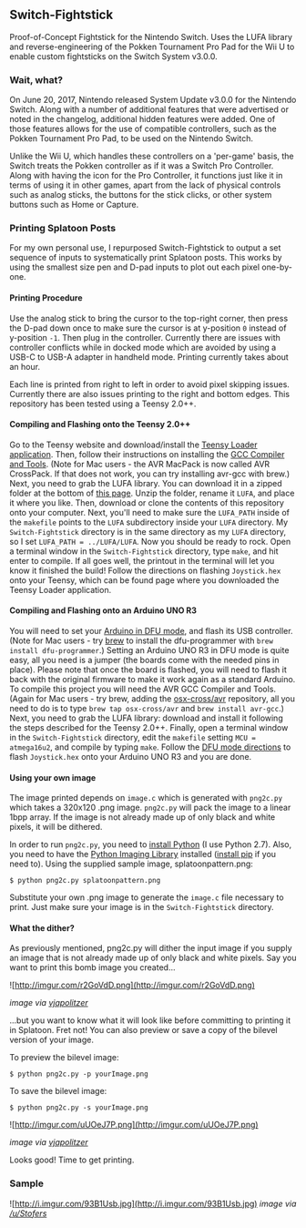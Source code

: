 ## Switch-Fightstick
Proof-of-Concept Fightstick for the Nintendo Switch. Uses the LUFA library and reverse-engineering of the Pokken Tournament Pro Pad for the Wii U to enable custom fightsticks on the Switch System v3.0.0.

### Wait, what?
On June 20, 2017, Nintendo released System Update v3.0.0 for the Nintendo Switch. Along with a number of additional features that were advertised or noted in the changelog, additional hidden features were added. One of those features allows for the use of compatible controllers, such as the Pokken Tournament Pro Pad, to be used on the Nintendo Switch.

Unlike the Wii U, which handles these controllers on a 'per-game' basis, the Switch treats the Pokken controller as if it was a Switch Pro Controller. Along with having the icon for the Pro Controller, it functions just like it in terms of using it in other games, apart from the lack of physical controls such as analog sticks, the buttons for the stick clicks, or other system buttons such as Home or Capture.

### Printing Splatoon Posts
For my own personal use, I repurposed Switch-Fightstick to output a set sequence of inputs to systematically print Splatoon posts. This works by using the smallest size pen and D-pad inputs to plot out each pixel one-by-one.

#### Printing Procedure
Use the analog stick to bring the cursor to the top-right corner, then press the D-pad down once to make sure the cursor is at y-position `0` instead of y-position `-1`. Then plug in the controller. Currently there are issues with controller conflicts while in docked mode which are avoided by using a USB-C to USB-A adapter in handheld mode. Printing currently takes about an hour.

Each line is printed from right to left in order to avoid pixel skipping issues. Currently there are also issues printing to the right and bottom edges. This repository has been tested using a Teensy 2.0++.

#### Compiling and Flashing onto the Teensy 2.0++
Go to the Teensy website and download/install the [Teensy Loader application](https://www.pjrc.com/teensy/loader.html). Then, follow their instructions on installing the [GCC Compiler and Tools](https://www.pjrc.com/teensy/gcc.html). (Note for Mac users - the AVR MacPack is now called AVR CrossPack. If that does not work, you can try installing avr-gcc with brew.) Next, you need to grab the LUFA library. You can download it in a zipped folder at the bottom of [this page](http://www.fourwalledcubicle.com/LUFA.php). Unzip the folder, rename it `LUFA`, and place it where you like. Then, download or clone the contents of this repository onto your computer. Next, you'll need to make sure the `LUFA_PATH` inside of the `makefile` points to the `LUFA` subdirectory inside your `LUFA` directory. My `Switch-Fightstick` directory is in the same directory as my `LUFA` directory, so I set `LUFA_PATH = ../LUFA/LUFA`.
Now you should be ready to rock. Open a terminal window in the `Switch-Fightstick` directory, type `make`, and hit enter to compile. If all goes well, the printout in the terminal will let you know it finished the build! Follow the directions on flashing `Joystick.hex` onto your Teensy, which can be found page where you downloaded the Teensy Loader application.

#### Compiling and Flashing onto an Arduino UNO R3
You will need to set your [Arduino in DFU mode](https://www.arduino.cc/en/Hacking/DFUProgramming8U2), and flash its USB controller. (Note for Mac users - try [brew](https://brew.sh/index_it.html) to install the dfu-programmer with `brew install dfu-programmer`.) Setting an Arduino UNO R3 in DFU mode is quite easy, all you need is a jumper (the boards come with the needed pins in place). Please note that once the board is flashed, you will need to flash it back with the original firmware to make it work again as a standard Arduino. To compile this project you will need the AVR GCC Compiler and Tools. (Again for Mac users - try brew, adding the [osx-cross/avr](osx-cross/avr) repository, all you need to do is to type `brew tap osx-cross/avr` and `brew install avr-gcc`.) Next, you need to grab the LUFA library: download and install it following the steps described for the Teensy 2.0++.
Finally, open a terminal window in the `Switch-Fightstick` directory, edit the `makefile` setting `MCU = atmega16u2`, and compile by typing `make`. Follow the [DFU mode directions](https://www.arduino.cc/en/Hacking/DFUProgramming8U2) to flash `Joystick.hex` onto your Arduino UNO R3 and you are done.

#### Using your own image
The image printed depends on `image.c` which is generated with `png2c.py` which takes a 320x120 .png image. `png2c.py` will pack the image to a linear 1bpp array. If the image is not already made up of only black and white pixels, it will be dithered.

In order to run `png2c.py`, you need to [install Python](https://www.python.org/downloads/) (I use Python 2.7). Also, you need to have the [Python Imaging Library](https://pillow.readthedocs.io/en/3.0.0/installation.html) installed ([install pip](https://pip.pypa.io/en/stable/installing/#do-i-need-to-install-pip) if you need to).
Using the supplied sample image, splatoonpattern.png:

```
$ python png2c.py splatoonpattern.png
```
Substitute your own .png image to generate the `image.c` file necessary to print. Just make sure your image is in the `Switch-Fightstick` directory.

#### What the dither?
As previously mentioned, png2c.py will dither the input image if you supply an image that is not already made up of only black and white pixels. Say you want to print this bomb image you created...

![http://imgur.com/r2GoVdD.png](http://imgur.com/r2GoVdD.png)

*image via [vjapolitzer](https://github.com/vjapolitzer)*

...but you want to know what it will look like before committing to printing it in Splatoon. Fret not! You can also preview or save a copy of the bilevel version of your image.

To preview the bilevel image:

```
$ python png2c.py -p yourImage.png
```

To save the bilevel image:

```
$ python png2c.py -s yourImage.png
```

![http://imgur.com/uUOeJ7P.png](http://imgur.com/uUOeJ7P.png)

*image via [vjapolitzer](https://github.com/vjapolitzer)*

Looks good! Time to get printing.

### Sample
![http://i.imgur.com/93B1Usb.jpg](http://i.imgur.com/93B1Usb.jpg)
*image via [/u/Stofers](https://www.reddit.com/user/Stofers)*
